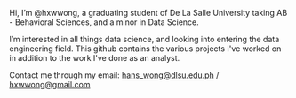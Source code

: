 Hi, I’m @hxwwong, a graduating student of De La Salle University taking AB - Behavioral Sciences, and a minor in Data Science. 

I’m interested in all things data science, and looking into entering the data engineering field. This github contains the various projects I've worked on in addition to the work I've done as an analyst. 

Contact me through my email: hans_wong@dlsu.edu.ph / hxwwong@gmail.com 

<!---
hxwwong/hxwwong is a ✨ special ✨ repository because its `README.md` (this file) appears on your GitHub profile.
You can click the Preview link to take a look at your changes.
--->
